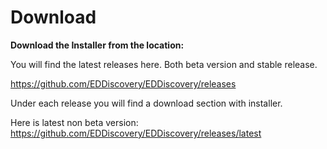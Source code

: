 # Download

**Download the Installer from the location:**


You will find the latest releases here.   Both beta version and stable release. 

https://github.com/EDDiscovery/EDDiscovery/releases

Under each release you will find a download section with installer. 


Here is latest non beta version:   https://github.com/EDDiscovery/EDDiscovery/releases/latest